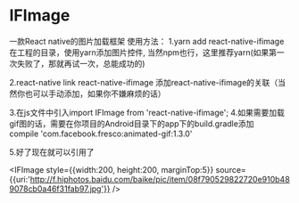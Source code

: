 # IFImage
一款React  native的图片加载框架
使用方法：
1.yarn add react-native-ifimage
在工程的目录，使用yarn添加图片控件, 当然npm也行，这里推荐yarn(如果第一次失败了，那就再试一次，总能成功的)

2.react-native link react-native-ifimage
添加react-native-ifimage的关联（当然你也可以手动添加，如果你不嫌麻烦的话）

3.在js文件中引入import IFImage from 'react-native-ifimage';
4.如果需要加载gif图的话，需要在你项目的Android目录下的app下的build.gradle添加     
compile 'com.facebook.fresco:animated-gif:1.3.0'

5.好了现在就可以引用了


<IFImage
    style={{width:200, height:200, marginTop:5}}
    source={{uri:'http://f.hiphotos.baidu.com/baike/pic/item/08f790529822720e910b489078cb0a46f31fab97.jpg'}}
/>





